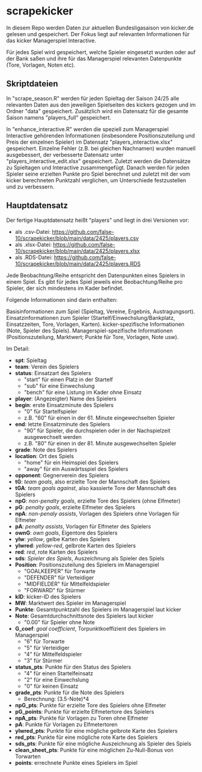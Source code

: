 # scrapekicker

In diesem Repo werden Daten zur aktuellen Bundesligasaison von kicker.de gelesen und gespeichert. Der Fokus liegt auf relevanten Informationen für das kicker Managerspiel Interactive.

Für jedes Spiel wird gespeichert, welche Spieler eingesetzt wurden oder auf der Bank saßen und ihre für das Managerspiel relevanten Datenpunkte (Tore, Vorlagen, Noten etc).

## Skriptdateien

In "scrape_season.R" werden für jeden Spieltag der Saison 24/25 alle relevanten Daten aus den jeweiligen Spielseiten des kickers gezogen und im Ordner "data" gespeichert. 
Zusätzlich wird ein Datensatz für die gesamte Saison namens "players_full" gespeichert.

In "enhance_interactive.R" werden die speziell zum Managerspiel Interactive gehörenden Informationen (insbesondere Positionszuteilung und Preis der einzelnen Spieler) im Datensatz "players_interactive.xlsx" gespeichert.
Einzelne Fehler (z.B. bei gleichen Nachnamen) wurden manuell ausgebessert, der verbesserte Datensatz unter "players_interactive_edit.xlsx" gespeichert.
Zuletzt werden die Datensätze zu Spieltagen und Interactive zusammengefügt. Danach werden für jeden Spieler seine erzielten Punkte pro Spiel berechnet und zuletzt mit der vom kicker berechneten Punktzahl verglichen, um Unterschiede festzustellen und zu verbessern.

## Hauptdatensatz

Der fertige Hauptdatensatz heißt "players" und liegt in drei Versionen vor: 
- als .csv-Datei: https://github.com/false-10/scrapekicker/blob/main/data/2425/players.csv
- als .xlsx-Datei: https://github.com/false-10/scrapekicker/blob/main/data/2425/players.xlsx
- als .RDS-Datei: https://github.com/false-10/scrapekicker/blob/main/data/2425/players.RDS

Jede Beobachtung/Reihe entspricht den Datenpunkten eines Spielers in einem Spiel. 
Es gibt für jedes Spiel jeweils eine Beobachtung/Reihe pro Spieler, der sich mindestens im Kader befindet.

Folgende Informationen sind darin enthalten:

Basisinformationen zum Spiel (Spieltag, Vereine, Ergebnis, Austragungsort).
Einsatzinformationen zum Spieler (Startelf/Einwechslung/Bankplatz, Einsatzzeiten, Tore, Vorlagen, Karten).
kicker-spezifische Informationen (Note, Spieler des Spiels).
Managerspiel-spezifische Informationen (Positionszuteilung, Marktwert; Punkte für Tore, Vorlagen, Note usw).

Im Detail:

- **spt**: Spieltag
- **team**: Verein des Spielers
- **status**: Einsatzart des Spielers
  - "start" für einen Platz in der Startelf
  - "sub" für eine Einwechslung
  - "bench" für eine Listung im Kader ohne Einsatz
- **player**: (Angezeigter) Name des Spielers
- **begin**: erste Einsatzminute des Spielers
  - "0" für Startelfspieler
  - z.B. "60" für einen in der 61. Minute eingewechselten Spieler
- **end**: letzte Einsatzminute des Spielers
  - "90" für Spieler, die durchspielen oder in der Nachspielzeit ausgewechselt werden
  - z.B. "80" für einen in der 81. Minute ausgewechselten Spieler
- **grade**: Note des Spielers
- **location**: Ort des Spiels
  - "home" für ein Heimspiel des Spielers
  - "away" für ein Auswärtsspiel des Spielers
- **opponent**: Gegnerverein des Spielers
- **tG**: *team goals*, also erzielte Tore der Mannschaft des Spielers
- **tGA**: *team goals against*, also kassierte Tore der Mannschaft des Spielers
- **npG**: *non-penalty goals*, erzielte Tore des Spielers (ohne Elfmeter)
- **pG**: *penalty goals*, erzielte Elfmeter des Spielers
- **npA**: *non-penaly assists*, Vorlagen des Spielers ohne Vorlagen für Elfmeter
- **pA**: *penalty assists*, Vorlagen für Elfmeter des Spielers
- **ownG**: *own goals*, Eigentore des Spielers
- **ylw**: *yellow*, gelbe Karten des Spielers
- **ylwred**: *yellow-red*, gelbrote Karten des Spielers
- **red**: *red*, rote Karten des Spielers
- **sds**: *Spieler des Spiels*, Auszeichnung als Spieler des Spiels
- **Position**: Positionszuteilung des Spielers im Managerspiel
  - "GOALKEEPER" für Torwarte
  - "DEFENDER" für Verteidiger
  - "MIDFIELDER" für Mittelfeldspieler
  - "FORWARD" für Stürmer
- **kID**: kicker-ID des Spielers
- **MW**: Marktwert des Spieler im Managerspiel
- **Punkte**: Gesamtpunktzahl des Spielers im Managerspiel laut kicker
- **Note**: Gesamtdurchschnittsnote des Spielers laut kicker
  - "0.00" für Spieler ohne Note
- **G_coef**: *goal coefficient*, Torpunktkoeffizient des Spielers im Managerspiel
  - "6" für Torwarte
  - "5" für Verteidiger
  - "4" für Mittelfeldspieler
  - "3" für Stürmer
- **status_pts**: Punkte für den Status des Spielers
  - "4" für einen Startelfeinsatz
  - "2" für eine Einwechslung
  - "0" für keinen Einsatz
- **grade_pts**: Punkte für die Note des Spielers
  - Berechnung: (3.5-Note)*4
- **npG_pts**: Punkte für erzielte Tore des Spielers ohne Elfmeter
- **pG_points**: Punkte für erzielte Elfmetertore des Spielers
- **npA_pts**: Punkte für Vorlagen zu Toren ohne Elfmeter
- **pA**: Punkte für Vorlagen zu Elfmetertoren
- **ylwred_pts**: Punkte für eine mögliche gelbrote Karte des Spielers
- **red_pts**: Punkte für eine mögliche rote Karte des Spielers
- **sds_pts**: Punkte für eine mögliche Auszeichnung als Spieler des Spiels
- **clean_sheet_pts**: Punkte für eine möglichen Zu-Null-Bonus von Torwarten
- **points**: errechnete Punkte eines Spielers im Spiel
